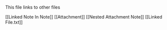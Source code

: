 This file links to other files

[[Linked Note In Note]]
[[Attachment]]
[[Nested Attachment Note]]
[[Linked File.txt]]